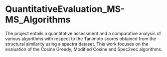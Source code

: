 # QuantitativeEvaluation_MS-MS_Algorithms
The project entails a quantitative assessment and a comparative analysis of various algorithms with respect to the Tanimoto  scores obtained from the structural similarity using a spectra  dataset. This work focuses on the evaluation of the Cosine Greedy, Modified Cosine and Spec2vec algorithms.
